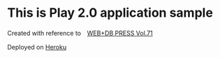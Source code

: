 This is Play 2.0 application sample
=====================================

Created with reference to　[WEB+DB PRESS Vol.71](http://gihyo.jp/magazine/wdpress/archive/2012/vol71)

Deployed on [Heroku](http://stark-badlands-5178.herokuapp.com/)